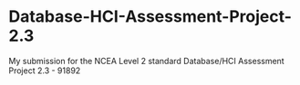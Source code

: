 # Database-HCI-Assessment-Project-2.3
My submission for the NCEA Level 2 standard Database/HCI Assessment Project 2.3 - 91892

